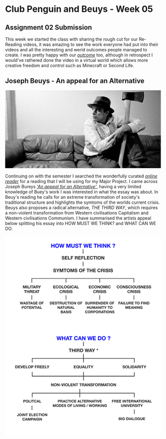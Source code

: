 # Club Penguin and Beuys - Week 05
## Assignment 02 Submission
This week we started the class with sharing the rough cut for our Re-Reading videos, it was amazing to see the work everyone had put into their videos and all the interesting and werid outcomes people managed to create. I was pretty happy with our [*outcome*](https://www.youtube.com/watch?v=hxVLtIr6eNs) too, although in retrospect I would've rathered done the video in a virtual world which allows more creative freedom and control such as Minecraft or Second Life.
## Joseph Beuys - An appeal for an Alternative
![](Joseph_Beuys.jpg)

Continuing on with the semester I searched the wonderfully curated [*online reader*](http://digbeyond.com/readme/phplist.php?course=Code-Words) for a reading that I will be using for my Major Project. I came across Joseph Bureys [*'An appeal for an Alternative'*](http://digbeyond.com/readme/view.php?id=61&course=Code%20Words), having a very limited knowledge of Buey's work I was interested in what the essay was about. In Beuy's reading he calls for an extreme transformation of society's traditional structure and highlights the symtoms of the worlds current crisis. Beuys also proposes a radical alternative, *THE THIRD WAY*, which requires a non-violent transformation from Western civilisations Capitalism and Western civilisations Communism. I have summarised the artists appeal below splitting his essay into HOW MUST WE THINK? and WHAT CAN WE DO.

![](think.jpg)
![](do.jpg)
